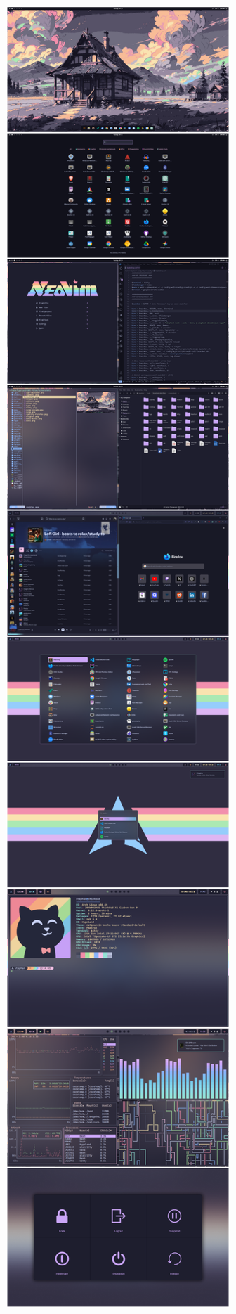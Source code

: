 <img src="screenshots/desktop.png">

<img src="screenshots/drawer.png">

<img src="screenshots/editors.png">

<img src="screenshots/files.png">

<img src="screenshots/spotify-firefox.png">

<img src="screenshots/app-launcher.png">

<img src="screenshots/wofi-dunst.png">

<img src="screenshots/kitty.png">

<img src="screenshots/hypr.png">

<img src="screenshots/wlogout.png">
